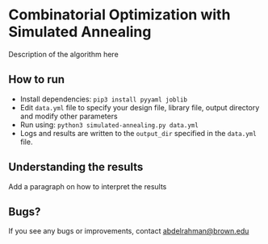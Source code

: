 # Combinatorial Optimization with Simulated Annealing
Description of the algorithm here

## How to run
- Install dependencies: `pip3 install pyyaml joblib`
- Edit `data.yml` file to specify your design file, library file, output directory and modify other parameters
- Run using: `python3 simulated-annealing.py data.yml`
- Logs and results are written to the `output_dir` specified in the `data.yml` file.

## Understanding the results
Add a paragraph on how to interpret the results

## Bugs?
If you see any bugs or improvements, contact abdelrahman@brown.edu
